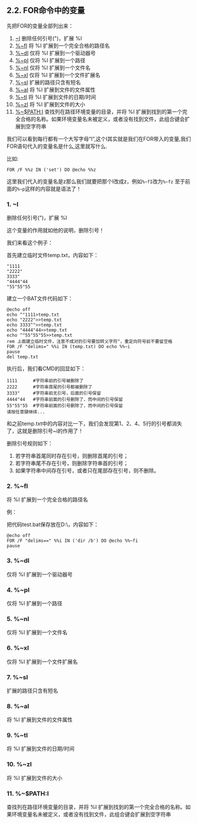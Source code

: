 ## 2.2. FOR命令中的变量

先把FOR的变量全部列出来：

1. [~I](#1-i) 删除任何引号(")，扩展 %I
2. [%~fI](#2-fi) 将 %I 扩展到一个完全合格的路径名
3. [%~dI](#3-di) 仅将 %I 扩展到一个驱动器号
4. [%~pI](#4-pi) 仅将 %I 扩展到一个路径
5. [%~nI](#5-ni) 仅将 %I 扩展到一个文件名
6. [%~xI](#6-xi) 仅将 %I 扩展到一个文件扩展名
7. [%~sI](#7-si) 扩展的路径只含有短名
8. [%~aI](#8-ai) 将 %I 扩展到文件的文件属性
9. [%~tI](#9-ti) 将 %I 扩展到文件的日期/时间
10. [%~zI](#10-zi) 将 %I 扩展到文件的大小
11. [%~$PATH:I](#11-pathi) 查找列在路径环境变量的目录，并将 %I 扩展到找到的第一个完全合格的名称。如果环境变量名未被定义，或者没有找到文件，此组合键会扩展到空字符串

我们可以看到每行都有一个大写字母“I”,这个I其实就是我们在FOR带入的变量,我们FOR语句代入的变量名是什么,这里就写什么.

比如:

```
FOR /F %%z IN ('set') DO @echo %%z
```

这里我们代入的变量名是z那么我们就要把那个I改成z，例如`%~fI`改为`%~fz`
至于前面的`%~p`这样的内容就是语法了！

### 1. ~I

删除任何引号(")，扩展 %I

这个变量的作用就如他的说明，删除引号！

我们来看这个例子：

首先建立临时文件temp.txt，内容如下：

```
"1111
"2222"
3333"
"4444"44
"55"55"55
```

建立一个BAT文件代码如下：

```
@echo off
echo ^"1111>temp.txt
echo "2222">>temp.txt
echo 3333^">>temp.txt
echo "4444"44>>temp.txt
echo ^"55"55"55>>temp.txt
rem 上面建立临时文件，注意不成对的引号要加转义字符^，重定向符号前不要留空格
FOR /F "delims=" %%i IN (temp.txt) DO echo %%~i
pause
del temp.txt
```

执行后，我们看CMD的回显如下：

```
1111      #字符串前的引号被删除了
2222      #字符串首尾的引号都被删除了
3333"     #字符串前无引号，后面的引号保留
4444"44   #字符串前面的引号删除了，而中间的引号保留
55"55"55  #字符串前面的引号删除了，而中间的引号保留
请按任意键继续...
```

和之前temp.txt中的内容对比一下，我们会发现第1、2、4、5行的引号都消失了，这就是删除引号~i的作用了！

删除引号规则如下：

1. 若字符串首尾同时存在引号，则删除首尾的引号；
2. 若字符串尾不存在引号，则删除字符串首的引号；
3. 如果字符串中间存在引号，或者只在尾部存在引号，则不删除。

### 2. %~fI

将 %I 扩展到一个完全合格的路径名

例：

把代码test.bat保存放在D:\，内容如下：

```
@echo off
FOR /F "delims==" %%i IN ('dir /b') DO @echo %%~fi
pause
```















### 3. %~dI

仅将 %I 扩展到一个驱动器号

### 4. %~pI

仅将 %I 扩展到一个路径

### 5. %~nI

仅将 %I 扩展到一个文件名

### 6. %~xI

仅将 %I 扩展到一个文件扩展名

### 7. %~sI

扩展的路径只含有短名

### 8. %~aI

将 %I 扩展到文件的文件属性

### 9. %~tI

将 %I 扩展到文件的日期/时间

### 10. %~zI

将 %I 扩展到文件的大小

### 11. %~$PATH:I

查找列在路径环境变量的目录，并将 %I 扩展到找到的第一个完全合格的名称。如果环境变量名未被定义，或者没有找到文件，此组合键会扩展到空字符串






















